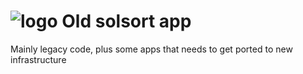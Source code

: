 # ![logo](https://solsort.com/_logo.png) Old solsort app

Mainly legacy code, plus some apps that needs to get ported to new infrastructure
